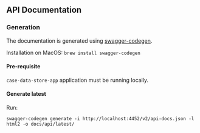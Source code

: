 ## API Documentation

### Generation

The documentation is generated using [swagger-codegen](https://github.com/swagger-api/swagger-codegen).

Installation on MacOS: `brew install swagger-codegen`

#### Pre-requisite

`case-data-store-app` application must be running locally.

#### Generate latest

Run:
```
swagger-codegen generate -i http://localhost:4452/v2/api-docs.json -l html2 -o docs/api/latest/
```
